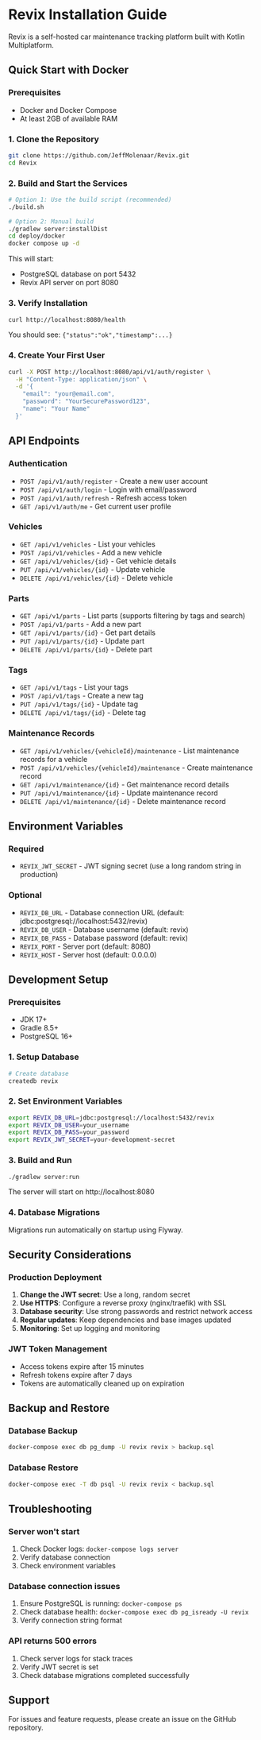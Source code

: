 # Revix Installation Guide

Revix is a self-hosted car maintenance tracking platform built with Kotlin Multiplatform.

## Quick Start with Docker

### Prerequisites
- Docker and Docker Compose
- At least 2GB of available RAM

### 1. Clone the Repository
```bash
git clone https://github.com/JeffMolenaar/Revix.git
cd Revix
```

### 2. Build and Start the Services
```bash
# Option 1: Use the build script (recommended)
./build.sh

# Option 2: Manual build
./gradlew server:installDist
cd deploy/docker
docker compose up -d
```

This will start:
- PostgreSQL database on port 5432
- Revix API server on port 8080

### 3. Verify Installation
```bash
curl http://localhost:8080/health
```

You should see: `{"status":"ok","timestamp":...}`

### 4. Create Your First User
```bash
curl -X POST http://localhost:8080/api/v1/auth/register \
  -H "Content-Type: application/json" \
  -d '{
    "email": "your@email.com",
    "password": "YourSecurePassword123",
    "name": "Your Name"
  }'
```

## API Endpoints

### Authentication
- `POST /api/v1/auth/register` - Create a new user account
- `POST /api/v1/auth/login` - Login with email/password
- `POST /api/v1/auth/refresh` - Refresh access token
- `GET /api/v1/auth/me` - Get current user profile

### Vehicles
- `GET /api/v1/vehicles` - List your vehicles
- `POST /api/v1/vehicles` - Add a new vehicle
- `GET /api/v1/vehicles/{id}` - Get vehicle details
- `PUT /api/v1/vehicles/{id}` - Update vehicle
- `DELETE /api/v1/vehicles/{id}` - Delete vehicle

### Parts
- `GET /api/v1/parts` - List parts (supports filtering by tags and search)
- `POST /api/v1/parts` - Add a new part
- `GET /api/v1/parts/{id}` - Get part details
- `PUT /api/v1/parts/{id}` - Update part
- `DELETE /api/v1/parts/{id}` - Delete part

### Tags
- `GET /api/v1/tags` - List your tags
- `POST /api/v1/tags` - Create a new tag
- `PUT /api/v1/tags/{id}` - Update tag
- `DELETE /api/v1/tags/{id}` - Delete tag

### Maintenance Records
- `GET /api/v1/vehicles/{vehicleId}/maintenance` - List maintenance records for a vehicle
- `POST /api/v1/vehicles/{vehicleId}/maintenance` - Create maintenance record
- `GET /api/v1/maintenance/{id}` - Get maintenance record details
- `PUT /api/v1/maintenance/{id}` - Update maintenance record
- `DELETE /api/v1/maintenance/{id}` - Delete maintenance record

## Environment Variables

### Required
- `REVIX_JWT_SECRET` - JWT signing secret (use a long random string in production)

### Optional
- `REVIX_DB_URL` - Database connection URL (default: jdbc:postgresql://localhost:5432/revix)
- `REVIX_DB_USER` - Database username (default: revix)
- `REVIX_DB_PASS` - Database password (default: revix)
- `REVIX_PORT` - Server port (default: 8080)
- `REVIX_HOST` - Server host (default: 0.0.0.0)

## Development Setup

### Prerequisites
- JDK 17+
- Gradle 8.5+
- PostgreSQL 16+

### 1. Setup Database
```bash
# Create database
createdb revix
```

### 2. Set Environment Variables
```bash
export REVIX_DB_URL=jdbc:postgresql://localhost:5432/revix
export REVIX_DB_USER=your_username
export REVIX_DB_PASS=your_password
export REVIX_JWT_SECRET=your-development-secret
```

### 3. Build and Run
```bash
./gradlew server:run
```

The server will start on http://localhost:8080

### 4. Database Migrations
Migrations run automatically on startup using Flyway.

## Security Considerations

### Production Deployment
1. **Change the JWT secret**: Use a long, random secret
2. **Use HTTPS**: Configure a reverse proxy (nginx/traefik) with SSL
3. **Database security**: Use strong passwords and restrict network access
4. **Regular updates**: Keep dependencies and base images updated
5. **Monitoring**: Set up logging and monitoring

### JWT Token Management
- Access tokens expire after 15 minutes
- Refresh tokens expire after 7 days
- Tokens are automatically cleaned up on expiration

## Backup and Restore

### Database Backup
```bash
docker-compose exec db pg_dump -U revix revix > backup.sql
```

### Database Restore
```bash
docker-compose exec -T db psql -U revix revix < backup.sql
```

## Troubleshooting

### Server won't start
1. Check Docker logs: `docker-compose logs server`
2. Verify database connection
3. Check environment variables

### Database connection issues
1. Ensure PostgreSQL is running: `docker-compose ps`
2. Check database health: `docker-compose exec db pg_isready -U revix`
3. Verify connection string format

### API returns 500 errors
1. Check server logs for stack traces
2. Verify JWT secret is set
3. Check database migrations completed successfully

## Support

For issues and feature requests, please create an issue on the GitHub repository.